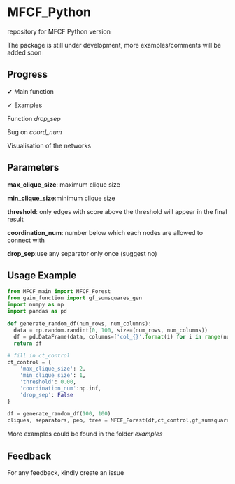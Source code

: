 # MFCF_Python

repository for MFCF Python version

The package is still under development, more examples/comments will be added soon


## Progress

✔ Main function

✔ Examples

Function *drop_sep*

Bug on *coord_num*

Visualisation of the networks



## Parameters
**max_clique_size**: maximum clique size

**min_clique_size**:minimum clique size

**threshold**: only edges with score above the threshold will appear in the final result

**coordination_num**: number below which each nodes are allowed to connect with

**drop_sep**:use any separator only once (suggest no)


## Usage Example
```python
from MFCF_main import MFCF_Forest
from gain_function import gf_sumsquares_gen
import numpy as np
import pandas as pd

def generate_random_df(num_rows, num_columns):
  data = np.random.randint(0, 100, size=(num_rows, num_columns))
  df = pd.DataFrame(data, columns=['col_{}'.format(i) for i in range(num_columns)])
  return df

# fill in ct_control
ct_control = {
    'max_clique_size': 2,
    'min_clique_size': 1,
    'threshold': 0.00,
    'coordination_num':np.inf,
    'drop_sep': False
}

df = generate_random_df(100, 100)
cliques, separators, peo, tree = MFCF_Forest(df,ct_control,gf_sumsquares_gen)
```
More examples could be found in the folder *examples*

## Feedback

For any feedback, kindly create an issue
